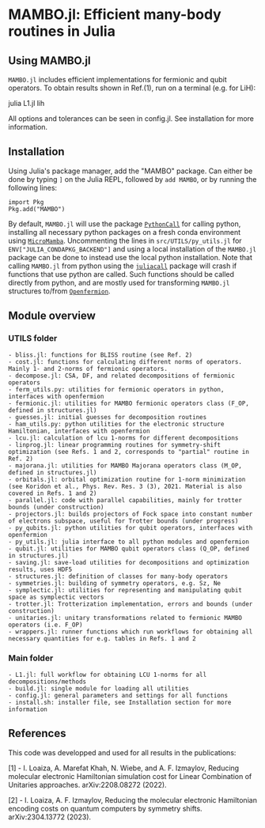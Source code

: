# MAMBO.jl: Efficient many-body routines in Julia

## Using MAMBO.jl
`MAMBO.jl` includes efficient implementations for fermionic and qubit operators. To obtain results shown in Ref.(1), run on a terminal (e.g. for LiH):

julia L1.jl lih

All options and tolerances can be seen in config.jl. See installation for more information.

## Installation
Using Julia's package manager, add the "MAMBO" package. Can either be done by typing `]` on the Julia REPL, followed by `add MAMBO`, or by running the following lines:
```
import Pkg
Pkg.add("MAMBO")
```

By default, `MAMBO.jl` will use the package [`PythonCall`](https://github.com/cjdoris/PythonCall.jl) for calling python, installing all necessary python packages on a fresh conda environment using [`MicroMamba`](https://github.com/cjdoris/MicroMamba.jl). Uncommenting the lines in `src/UTILS/py_utils.jl` for `ENV["JULIA_CONDAPKG_BACKEND"]` and using a local installation of the `MAMBO.jl` package can be done to instead use the local python installation. Note that calling `MAMBO.jl` from python using the [`juliacall`](https://github.com/cjdoris/PythonCall.jl) package will crash if functions that use python are called. Such functions should be called directly from python, and are mostly used for transforming `MAMBO.jl` structures to/from [`Openfermion`](https://github.com/quantumlib/OpenFermion).

## Module overview

### UTILS folder
	- bliss.jl: functions for BLISS routine (see Ref. 2)
	- cost.jl: functions for calculating different norms of operators. Mainly 1- and 2-norms of fermionic operators.
	- decompose.jl: CSA, DF, and related decompositions of fermionic operators
	- ferm_utils.py: utilities for fermionic operators in python, interfaces with openfermion
	- fermionic.jl: utilities for MAMBO fermionic operators class (F_OP, defined in structures.jl)
	- guesses.jl: initial guesses for decomposition routines
	- ham_utils.py: python utilities for the electronic structure Hamiltonian, interfaces with openfermion
	- lcu.jl: calculation of lcu 1-norms for different decompositions
	- linprog.jl: linear programming routines for symmetry-shift optimization (see Refs. 1 and 2, corresponds to "partial" routine in Ref. 2)
	- majorana.jl: utilities for MAMBO Majorana operators class (M_OP, defined in structures.jl)
	- orbitals.jl: orbital optimization routine for 1-norm minimization (see Koridon et al., Phys. Rev. Res. 3 (3), 2021. Material is also covered in Refs. 1 and 2)
	- parallel.jl: code with parallel capabilities, mainly for trotter bounds (under construction)
	- projectors.jl: builds projectors of Fock space into constant number of electrons subspace, useful for Trotter bounds (under progress)
	- py_qubits.jl: python utilities for qubit operators, interfaces with openfermion
	- py_utils.jl: julia interface to all python modules and openfermion
	- qubit.jl: utilities for MAMBO qubit operators class (Q_OP, defined in structures.jl)
	- saving.jl: save-load utilities for decompositions and optimization results, uses HDF5
	- structures.jl: definition of classes for many-body operators
	- symmetries.jl: building of symmetry operators, e.g. Sz, Ne
	- symplectic.jl: utilities for representing and manipulating qubit space as symplectic vectors
	- trotter.jl: Trotterization implementation, errors and bounds (under construction)
	- unitaries.jl: unitary transformations related to fermionic MAMBO operators (i.e. F_OP)
	- wrappers.jl: runner functions which run workflows for obtaining all necessary quantities for e.g. tables in Refs. 1 and 2

### Main folder
	- L1.jl: full workflow for obtaining LCU 1-norms for all decompositions/methods
	- build.jl: single module for loading all utilities
	- config.jl: general parameters and settings for all functions
	- install.sh: installer file, see Installation section for more information


## References
This code was developped and used for all results in the publications:

[1] - I. Loaiza, A. Marefat Khah, N. Wiebe, and A. F. Izmaylov, Reducing molecular electronic Hamiltonian simulation cost for Linear Combination of Unitaries approaches. arXiv:2208.08272 (2022).

[2] - I. Loaiza, A. F. Izmaylov, Reducing the molecular electronic Hamiltonian encoding costs on quantum computers by symmetry shifts. arXiv:2304.13772 (2023).
